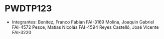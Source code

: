 # PWDTP123

- Integrantes:
  Benitez, Franco Fabian	      FAI-3169
  Molina, Joaquin Gabriel	      FAI-4572
  Pesce, Matías Nicolás	        FAI-4594
  Reyes Castelló, José Vicente  FAI-3220
